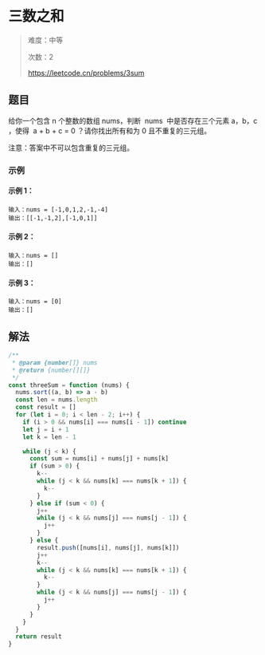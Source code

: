 # 三数之和

> 难度：中等
>
> 次数：2
>
> https://leetcode.cn/problems/3sum

## 题目

给你一个包含 n 个整数的数组 nums，判断  nums  中是否存在三个元素 a，b，c ，使得  a + b + c = 0 ？请你找出所有和为 0 且不重复的三元组。

注意：答案中不可以包含重复的三元组。

### 示例

#### 示例 1：

```
输入：nums = [-1,0,1,2,-1,-4]
输出：[[-1,-1,2],[-1,0,1]]
```

#### 示例 2：

```
输入：nums = []
输出：[]
```

#### 示例 3：

```
输入：nums = [0]
输出：[]
```

## 解法

```javascript
/**
 * @param {number[]} nums
 * @return {number[][]}
 */
const threeSum = function (nums) {
  nums.sort((a, b) => a - b)
  const len = nums.length
  const result = []
  for (let i = 0; i < len - 2; i++) {
    if (i > 0 && nums[i] === nums[i - 1]) continue
    let j = i + 1
    let k = len - 1

    while (j < k) {
      const sum = nums[i] + nums[j] + nums[k]
      if (sum > 0) {
        k--
        while (j < k && nums[k] === nums[k + 1]) {
          k--
        }
      } else if (sum < 0) {
        j++
        while (j < k && nums[j] === nums[j - 1]) {
          j++
        }
      } else {
        result.push([nums[i], nums[j], nums[k]])
        j++
        k--
        while (j < k && nums[k] === nums[k + 1]) {
          k--
        }
        while (j < k && nums[j] === nums[j - 1]) {
          j++
        }
      }
    }
  }
  return result
}
```
